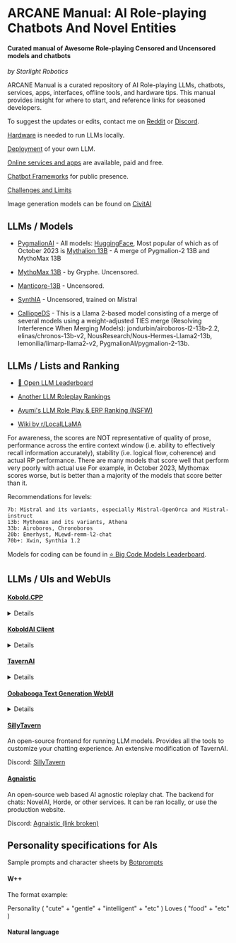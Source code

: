# ARCANE Manual: **A**I **R**ole-playing **C**hatbots **A**nd **N**ovel **E**ntities
#### Curated manual of Awesome Role-playing Censored and Uncensored models and chatbots
*by Starlight Robotics*

ARCANE Manual is a curated repository of AI Role-playing LLMs, chatbots, services, apps, interfaces, offline tools, and hardware tips. This manual provides insight for where to start, and reference links for seasoned developers.

To suggest the updates or edits, contact me on [Reddit](https://www.reddit.com/r/starlightrobotics/) or [Discord](https://discord.gg/zarD7dweKz).

[Hardware](hardware.md) is needed to run LLMs locally.

[Deployment](deployment.md) of your own LLM.

[Online services and apps](online-services.md) are available, paid and free.

[Chatbot Frameworks](chatbot-frameworks.md) for public presence.

[Challenges and Limits](challenges.md)

Image generation models can be found on [CivitAI](https://civitai.com/)

## LLMs / Models

* [PygmalionAI](https://github.com/PygmalionAI) - 
All models: [HuggingFace](https://huggingface.co/PygmalionAI), Most popular of which as of October 2023 is [Mythalion 13B](https://huggingface.co/PygmalionAI/mythalion-13b) - A merge of Pygmalion-2 13B and MythoMax 13B

* [MythoMax 13B](https://huggingface.co/Gryphe/MythoMax-L2-13b) - by Gryphe. Uncensored.

* [Manticore-13B](https://huggingface.co/mindrage/Manticore-13B-Chat-Pyg-Guanaco-GGML) - Uncensored.

* [SynthIA](https://huggingface.co/TheBloke/Synthia-7B-v1.3-GGUF) - Uncensored, trained on Mistral

* [CalliopeDS](https://huggingface.co/Doctor-Shotgun/CalliopeDS-L2-13B) - This is a Llama 2-based model consisting of a merge of several models using a weight-adjusted TIES merge (Resolving Interference When Merging Models): jondurbin/airoboros-l2-13b-2.2, elinas/chronos-13b-v2, NousResearch/Nous-Hermes-Llama2-13b, lemonilia/limarp-llama2-v2,   PygmalionAI/pygmalion-2-13b.

## LLMs / Lists and Ranking

* [🤗 Open LLM Leaderboard](https://huggingface.co/spaces/HuggingFaceH4/open_llm_leaderboard)

* [Another LLM Roleplay Rankings](https://rentry.co/ALLMRR)

* [Ayumi's LLM Role Play & ERP Ranking (NSFW)](https://rentry.co/ayumi_erp_rating)

* [Wiki by r/LocalLLaMA](https://www.reddit.com/r/LocalLLaMA/wiki/models/)

For awareness, the scores are NOT representative of quality of prose, performance across the entire context window (i.e. ability to effectively recall information accurately), stability (i.e. logical flow, coherence) and actual RP performance. There are many models that score well that perform very poorly with actual use 
For example, in October 2023, Mythomax scores worse, but is better than a majority of the models that score better than it.

Recommendations for levels:

    7b: Mistral and its variants, especially Mistral-OpenOrca and Mistral-instruct
    13b: Mythomax and its variants, Athena
    33b: Airoboros, Chronoboros
    20b: Emerhyst, MLewd-remm-l2-chat
    70b+: Xwin, Synthia 1.2

Models for coding can be found in [⭐ Big Code Models Leaderboard](https://huggingface.co/spaces/bigcode/bigcode-models-leaderboard).

## LLMs / UIs and WebUIs

#### [Kobold.CPP](https://github.com/LostRuins/koboldcpp)
 <details>
  <summary>Details</summary>
      KoboldCpp is an easy-to-use AI text-generation software for GGML models. It's a single self contained distributable from Concedo, that builds off llama.cpp, and adds a versatile Kobold API endpoint, additional format support, backward compatibility, as well as a fancy UI with persistent stories, editing tools, save formats, memory, world info, author's note, characters, scenarios and everything Kobold and Kobold Lite have to offer.
</details>


#### [KoboldAI Client](https://github.com/KoboldAI/KoboldAI-Client)
 <details>
  <summary>Details</summary>
From providing user donated backends as workers, and providing an application interface for running all sort of models - it is PygmalionAI's pick for running models locally.

Discord: [KoboldAI](https://koboldai.org/discord)

Website: [KoboldAI](https://koboldai.org/pygmalion)
</details>

#### [TavernAI](https://github.com/TavernAI/TavernAI)
 <details>
  <summary>Details</summary>
The original frontend. It lacks the options for the user on their chatting experience, however it is still very usable.
</details>

#### [Oobabooga Text Generation WebUI](https://github.com/oobabooga/text-generation-webui)
 <details>
  <summary>Details</summary>
Oobabooga is a web interface, in the same look as Stable Diffusion Web UI by Automatic1111. It has more features, and compatibility compared to KoboldAI running models locally.

Discord: [Oobabooga](https://discord.gg/WKkMQYB4zu)
</details>

#### [SillyTavern](https://docs.sillytavern.app/)

An open-source frontend for running LLM models. Provides all the tools to customize your chatting experience. An extensive modification of TavernAI.

Discord: [SillyTavern](https://discord.gg/sillytavern)

#### [Agnaistic](https://agnai.chat/)
An open-source web based AI agnostic roleplay chat. The backend for chats: NovelAI, Horde, or other services. It can be ran locally, or use the production website.

Discord: [Agnaistic (link broken)](https://discord.gg/luminai)

## Personality specifications for AIs

Sample prompts and character sheets by [Botprompts](https://botprompts.net/)

#### W++
The format example:

Personality ( "cute" + "gentle" + "intelligent" + "etc" ) Loves ( "food" + "etc" ) 

#### Natural language

